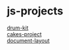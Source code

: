 # js-projects
[drum-kit](https://alexmanyakalo.github.io/js-projects/drum-kit)  
[cakes-project](https://alexmanyakalo.github.io/js-projects/cakes-project)  
[document-layout](https://alexmanyakalo.github.io/js-projects/cakes-project/document-layout)
